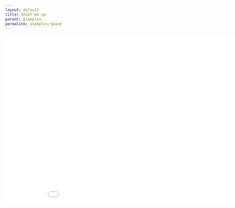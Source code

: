 ```yaml
--- 
layout: default
title: Shoot'em up
parent: Examples
permalink: examples/space
---
```


<iframe id="" src="Space/" name="" width="960" height="540" frameborder="0" marginheight="0" scrolling="no"></iframe>